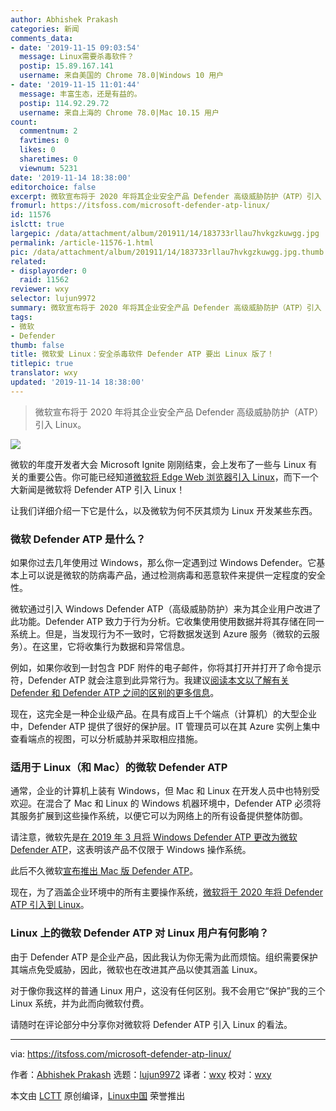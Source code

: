 ```yaml
---
author: Abhishek Prakash
categories: 新闻
comments_data:
- date: '2019-11-15 09:03:54'
  message: Linux需要杀毒软件？
  postip: 15.89.167.141
  username: 来自美国的 Chrome 78.0|Windows 10 用户
- date: '2019-11-15 11:01:44'
  message: 丰富生态，还是有益的。
  postip: 114.92.29.72
  username: 来自上海的 Chrome 78.0|Mac 10.15 用户
count:
  commentnum: 2
  favtimes: 0
  likes: 0
  sharetimes: 0
  viewnum: 5231
date: '2019-11-14 18:38:00'
editorchoice: false
excerpt: 微软宣布将于 2020 年将其企业安全产品 Defender 高级威胁防护（ATP）引入 Linux。
fromurl: https://itsfoss.com/microsoft-defender-atp-linux/
id: 11576
islctt: true
largepic: /data/attachment/album/201911/14/183733rllau7hvkgzkuwgg.jpg
permalink: /article-11576-1.html
pic: /data/attachment/album/201911/14/183733rllau7hvkgzkuwgg.jpg.thumb.jpg
related:
- displayorder: 0
  raid: 11562
reviewer: wxy
selector: lujun9972
summary: 微软宣布将于 2020 年将其企业安全产品 Defender 高级威胁防护（ATP）引入 Linux。
tags:
- 微软
- Defender
thumb: false
title: 微软爱 Linux：安全杀毒软件 Defender ATP 要出 Linux 版了！
titlepic: true
translator: wxy
updated: '2019-11-14 18:38:00'
---
```



> 
> 微软宣布将于 2020 年将其企业安全产品 Defender 高级威胁防护（ATP）引入 Linux。
> 
> 
> 


![](/data/attachment/album/201911/14/183733rllau7hvkgzkuwgg.jpg)


微软的年度开发者大会 Microsoft Ignite 刚刚结束，会上发布了一些与 Linux 有关的重要公告。你可能已经知道[微软将 Edge Web 浏览器引入 Linux](/article-11562-1.html)，而下一个大新闻是微软将 Defender ATP 引入 Linux！


让我们详细介绍一下它是什么，以及微软为何不厌其烦为 Linux 开发某些东西。


### 微软 Defender ATP 是什么？


如果你过去几年使用过 Windows，那么你一定遇到过 Windows Defender。它基本上可以说是微软的防病毒产品，通过检测病毒和恶意软件来提供一定程度的安全性。


微软通过引入 Windows Defender ATP（高级威胁防护）来为其企业用户改进了此功能。Defender ATP 致力于行为分析。它收集使用使用数据并将其存储在同一系统上。但是，当发现行为不一致时，它将数据发送到 Azure 服务（微软的云服务）。在这里，它将收集行为数据和异常信息。


例如，如果你收到一封包含 PDF 附件的电子邮件，你将其打开并打开了命令提示符，Defender ATP 就会注意到此异常行为。我建议[阅读本文以了解有关 Defender 和 Defender ATP 之间的区别的更多信息](https://www.concurrency.com/blog/november-2017/windows-defender-vs-windows-defender-atp)。


现在，这完全是一种企业级产品。在具有成百上千个端点（计算机）的大型企业中，Defender ATP 提供了很好的保护层。IT 管理员可以在其 Azure 实例上集中查看端点的视图，可以分析威胁并采取相应措施。


### 适用于 Linux（和 Mac）的微软 Defender ATP


通常，企业的计算机上装有 Windows，但 Mac 和 Linux 在开发人员中也特别受欢迎。在混合了 Mac 和 Linux 的 Windows 机器环境中，Defender ATP 必须将其服务扩展到这些操作系统，以便它可以为网络上的所有设备提供整体防御。


请注意，微软先是[在 2019 年 3 月将 Windows Defender ATP 更改为微软 Defender ATP](https://www.theregister.co.uk/2019/03/21/microsoft_defender_atp/)，这表明该产品不仅限于 Windows 操作系统。


此后不久微软[宣布推出 Mac 版 Defender ATP](https://techcommunity.microsoft.com/t5/Microsoft-Defender-ATP/Announcing-Microsoft-Defender-ATP-for-Mac/ba-p/378010)。


现在，为了涵盖企业环境中的所有主要操作系统，[微软将于 2020 年将 Defender ATP 引入到 Linux](https://www.zdnet.com/article/microsoft-defender-atp-is-coming-to-linux-in-2020/)。


### Linux 上的微软 Defender ATP 对 Linux 用户有何影响？


由于 Defender ATP 是企业产品，因此我认为你无需为此而烦恼。组织需要保护其端点免受威胁，因此，微软也在改进其产品以使其涵盖 Linux。


对于像你我这样的普通 Linux 用户，这没有任何区别。我不会用它“保护”我的三个 Linux 系统，并为此而向微软付费。


请随时在评论部分中分享你对微软将 Defender ATP 引入 Linux 的看法。




---


via: <https://itsfoss.com/microsoft-defender-atp-linux/>


作者：[Abhishek Prakash](https://itsfoss.com/author/abhishek/) 选题：[lujun9972](https://github.com/lujun9972) 译者：[wxy](https://github.com/wxy) 校对：[wxy](https://github.com/wxy)


本文由 [LCTT](https://github.com/LCTT/TranslateProject) 原创编译，[Linux中国](https://linux.cn/) 荣誉推出